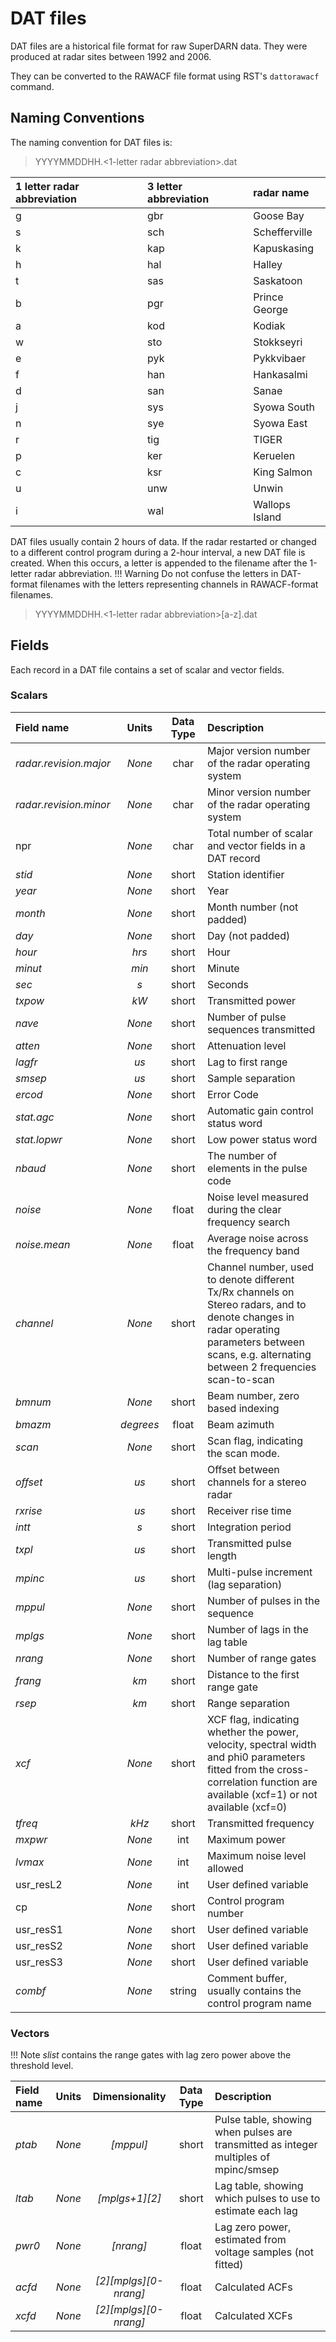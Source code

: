 <!-- Copyright (C) 2020 SuperDARN Canada, University of Saskatchewan 
author(s): Marina Schmidt 

Disclaimer: License under GNU v3.0, the file is found in the root directory under LICENSE 

-->
# DAT files 

DAT files are a historical file format for raw SuperDARN data. They were produced at radar sites between 1992 and 2006. 

They can be converted to the RAWACF file format using RST's `dattorawacf` command.

## Naming Conventions

The naming convention for DAT files is:

> YYYYMMDDHH.<1-letter radar abbreviation>.dat

| 1 letter radar abbreviation | 3 letter abbreviation | radar name     |
| :----                       | :---                  | :---           |
| g                           | gbr                   | Goose Bay      |
| s                           | sch                   | Schefferville  |
| k                           | kap                   | Kapuskasing    |
| h                           | hal                   | Halley         |
| t                           | sas                   | Saskatoon      |
| b                           | pgr                   | Prince George  |
| a                           | kod                   | Kodiak         |
| w                           | sto                   | Stokkseyri     |
| e                           | pyk                   | Pykkvibaer     |
| f                           | han                   | Hankasalmi     |
| d                           | san                   | Sanae          |
| j                           | sys                   | Syowa South    |
| n                           | sye                   | Syowa East     |
| r                           | tig                   | TIGER          |
| p                           | ker                   | Keruelen       |
| c                           | ksr                   | King Salmon    |
| u                           | unw                   | Unwin          |
| i                           | wal                   | Wallops Island |


DAT files usually contain 2 hours of data. If the radar restarted or changed to a different control program during a 2-hour interval, a new DAT file is created. When this occurs, a letter is appended to the filename after the 1-letter radar abbreviation.
!!! Warning
    Do not confuse the letters in DAT-format filenames with the letters representing channels in RAWACF-format filenames. 

> YYYYMMDDHH.<1-letter radar abbreviation>[a-z].dat

## Fields

Each record in a DAT file contains a set of scalar and vector fields. 

### Scalars

| Field name             | Units     | Data Type | Description                                                                                                                                                                                      |
| :----------            | :-----:   | :-------: | :---                                                                                                                                                                                             |
| *radar.revision.major* | *None*    | char      | Major version number of the radar operating system                                                                                                                                               |
| *radar.revision.minor* | *None*    | char      | Minor version number of the radar operating system                                                                                                                                               |
| npr | *None* | char | Total number of scalar and vector fields in a DAT record   |
| *stid*                 | *None*    | short     | Station identifier                                                                                                                                                                               |
| *year*                 | *None*    | short     | Year                                                                                                                                                                                             |
| *month*                | *None*    | short     | Month number (not padded)                                                                                                                                                                        |
| *day*                  | *None*    | short     | Day (not padded)                                                                                                                                                                                 |
| *hour*                 | *hrs*     | short     | Hour                                                                                                                                                                                             |
| *minut*                | *min*     | short     | Minute                                                                                                                                                                                           |
| *sec*                  | *s*       | short     | Seconds                                                                                                                                                                                          |
| *txpow*                | *kW*      | short     | Transmitted power                                                                                                                                                                                |
| *nave*                 | *None*    | short     | Number of pulse sequences transmitted                                                                                                                                                            |
| *atten*                | *None*    | short     | Attenuation level                                                                                                                                                                                |
| *lagfr*                | *us*      | short     | Lag to first range                                                                                                                                                                               |
| *smsep*                | *us*      | short     | Sample separation                                                                                                                                                                                |
| *ercod*                | *None*    | short     | Error Code                                                                                                                                                                                       |
| *stat.agc*             | *None*    | short     | Automatic gain control status word                                                                                                                                                               |
| *stat.lopwr*           | *None*    | short     | Low power status word                                                                                                                                                                            |
| *nbaud*                | *None*    | short     | The number of elements in the pulse code                                                                                                                                                         |
| *noise*                | *None*    | float     | Noise level measured during the clear frequency search                                                                                                                                                     |
| *noise.mean*           | *None*    | float     | Average noise across the frequency band                                                                                                                                                          |
| *channel*              | *None*    | short     | Channel number, used to denote different Tx/Rx channels on Stereo radars, and to denote changes in radar operating parameters between scans, e.g. alternating between 2 frequencies scan-to-scan |
| *bmnum*                | *None*    | short     | Beam number, zero based indexing                                                                                                                                                                 |
| *bmazm*                | *degrees* | float     | Beam azimuth                                                                                                                                                                                     |
| *scan*                 | *None*    | short     | Scan flag, indicating the scan mode.                                                                                                                                                             |
| *offset*               | *us*      | short     | Offset between channels for a stereo radar                                                                                                                                                       |
| *rxrise*               | *us*      | short     | Receiver rise time                                                                                                                                                                               |
| *intt*                 | *s*       | short     | Integration period                                                                                                                                                            |
| *txpl*                 | *us*      | short     | Transmitted pulse length                                                                                                                                                                         |
| *mpinc*                | *us*      | short     | Multi-pulse increment (lag separation)                                                                                                                                                           |
| *mppul*                | *None*    | short     | Number of pulses in the sequence                                                                                                                                                                 |
| *mplgs*                | *None*    | short     | Number of lags in the lag table                                                                                                                                                                  |
| *nrang*                | *None*    | short     | Number of range gates                                                                                                                                                                            |
| *frang*                | *km*      | short     | Distance to the first range gate                                                                                                                                                                 |
| *rsep*                 | *km*      | short     | Range separation                                                                                                                                                                                 |
| *xcf*                  | *None*    | short     | XCF flag, indicating whether the power, velocity, spectral width and phi0 parameters fitted from the cross-correlation function are available (xcf=1) or not available (xcf=0)                   |
| *tfreq*                | *kHz*     | short     | Transmitted frequency                                                                                                                                                                            |
| *mxpwr*                | *None*      | int       | Maximum power                                                                                                                                                                                    |
| *lvmax*                | *None*    | int       | Maximum noise level allowed                                                                                                                                                                      |
| usr_resL2              | *None*    | int       | User defined variable                                                                                                                                                                            |
| cp                     | *None*     | short     | Control program number                                                                                                                                                                           |
| usr_resS1              | *None*    | short     | User defined variable                                                                                                                                                                            |
| usr_resS2              | *None*    | short     | User defined variable                                                                                                                                                                            |
| usr_resS3              | *None*    | short     | User defined variable                                                                                                                                                                            |
| *combf*                | *None*    | string    | Comment buffer, usually contains the control program name                                                                                                                                        |


### Vectors 

!!! Note
    *slist* contains the range gates with lag zero power above the threshold level.

| Field name  | Units    | Dimensionality | Data Type   | Description                                                                 |
| :---------- | :-----:  | :-------:      | :---:       | :---                                                                        |
| *ptab*      | *None*   | *[mppul]*      | short       | Pulse table, showing when pulses are transmitted as integer multiples of mpinc/smsep                                                              |
| *ltab*      | *None*   | *[mplgs+1][2]* | short       | Lag table, showing which pulses to use to estimate each lag                 |
| *pwr0*      | *None*     | *[nrang]*      | float       | Lag zero power, estimated from voltage samples (not fitted)  |
| *acfd*      | *None*   | *[2][mplgs][0-nrang]*    | float       | Calculated ACFs                                                             |
| *xcfd*      | *None*   | *[2][mplgs][0-nrang]*    | float       | Calculated XCFs                                                             |
